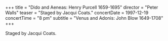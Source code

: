 +++
title = "Dido and Aeneas: Henry Purcell 1659-1695"
director = "Peter Walls"
teaser = "Staged by Jacqui Coats."
concertDate = 1997-12-19
concertTime = "8 pm"
subtitle = "Venus and Adonis: John Blow 1649-1708"
+++

Staged by Jacqui Coats.
